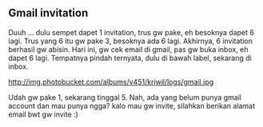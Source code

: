 ## Gmail invitation

Duuh ... dulu sempet dapet 1 invitation, trus gw pake, eh besoknya dapet 6 lagi. Trus yang 6 itu gw pake 3, besoknya ada 6 lagi. Akhirnya, 6 invitation berhasil gw abisin.
Hari ini, gw cek email di gmail, pas gw buka inbox, eh dapet 6 lagi. Tempatnya pindah ternyata, dulu di bawah label, sekarang di inbox.

http://img.photobucket.com/albums/v451/kriwil/logs/gmail.jpg

Udah gw pake 1, sekarang tinggal 5.
Nah, ada yang belum punya gmail account dan mau punya ngga?
kalo mau gw invite, silahkan berikan alamat email bwt gw invite :)

<!-- {"time": "2004-09-06 23:26:59", "title": "Gmail invitation"} -->
